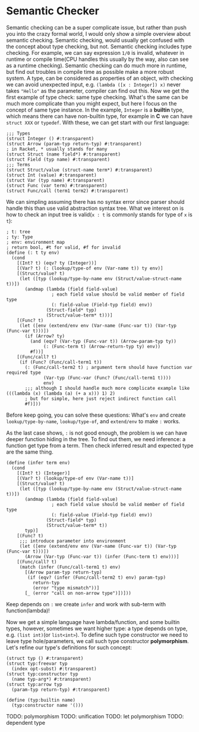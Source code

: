 # Semantic Checker

Semantic checking can be a super complicate issue, but rather than push you into the crazy formal world, I would only show a simple overview about semantic checking. Semantic checking, would usually get confused with the concept about type checking, but not. Semantic checking includes type checking. For example, we can say expression `1/0` is invalid, whatever in runtime or compile time(CPU handles this usually by the way, also can see as a runtime checking). Semantic checking can do much more in runtime, but find out troubles in compile time as possible make a more robust system. A type, can be considered as properties of an object, with checking we can avoid unexpected input, e.g. `(lambda ([x : Integer]) x)` never takes `"Hello"` as the parameter, compiler can find out this. Now we get the first example of type check: same type checking. What's the same can be much more complicate than you might expect, but here I focus on the concept of same type instance. In the example, `Integer` is a **builtin** type, which means there can have non-builtin type, for example in **C** we can have `struct XXX` or `typedef`. With these, we can get start with our first language:

```racket
;;; Types
(struct Integer () #:transparent)
(struct Arrow (param-typ return-typ) #:transparent)
; in Racket, * usually stands for many
(struct Struct (name field*) #:transparent)
(struct Field (typ name) #:transparent)
;;; Terms
(struct Struct/value (struct-name term*) #:transparent)
(struct Int (value) #:transparent)
(struct Var (typ name) #:transparent)
(struct Func (var term) #:transparent)
(struct Func/call (term1 term2) #:transparent)
```

We can simpling assuming there has no syntax error since parser should handle this than use valid abstraction syntax tree. What we interest on is how to check an input tree is valid(`x : t` is commonly stands for type of `x` is `t`):

```racket
; t: tree
; ty: Type
; env: environment map
; return bool, #t for valid, #f for invalid
(define (: t ty env)
  (cond
    [(Int? t) (eqv? ty (Integer))]
    [(Var? t) (: (lookup/type-of env (Var-name t)) ty env)]
    [(Struct/value? t)
     (let ([typ (lookup/type-by-name env (Struct/value-struct-name t))])
       (andmap (lambda (field field-value)
                 ; each field value should be valid member of field type
                 (: field-value (Field-typ field) env))
               (Struct-field* typ)
               (Struct/value-term* t)))]
    [(Func? t)
     (let ([env (extend/env env (Var-name (Func-var t)) (Var-typ (Func-var t)))])
       (if (Arrow? ty)
         (and (eqv? (Var-typ (Func-var t)) (Arrow-param-typ ty))
              (: (Func-term t) (Arrow-return-typ ty) env))
         #f))]
    [(Func/call? t)
     (if (Func? (Func/call-term1 t))
       (: (Func/call-term2 t) ; argument term should have function var required type
              (Var-typ (Func-var (Func? (Func/call-term1 t))))
              env)
       ;;; although I should handle much more complicate example like (((lambda (x) (lambda (a) (+ a x))) 1) 2)
       ; but for simple, here just reject indirect function call
       #f)]))
```

Before keep going, you can solve these questions: What's `env` and create `lookup/type-by-name`, `lookup/type-of`, and `extend/env` to make `:` works.

As the last case shows, `:` is not good enough, the problem is we can have deeper function hiding in the tree. To find out them, we need inference: a function get type from a term. Then check inferred result and expected type are the same thing.

```racket
(define (infer term env)
  (cond
    [(Int? t) (Integer)]
    [(Var? t) (lookup/type-of env (Var-name t))]
    [(Struct/value? t)
     (let ([typ (lookup/type-by-name env (Struct/value-struct-name t))])
       (andmap (lambda (field field-value)
                 ; each field value should be valid member of field type
                 (: field-value (Field-typ field) env))
               (Struct-field* typ)
               (Struct/value-term* t))
       typ)]
    [(Func? t)
     ;;; introduce parameter into environment
     (let ([env (extend/env env (Var-name (Func-var t)) (Var-typ (Func-var t)))])
       (Arrow (Var-typ (Func-var t)) (infer (Func-term t) env)))]
    [(Func/call? t)
     (match (infer (Func/call-term1 t) env)
       [(Arrow param-typ return-typ)
        (if (eqv? (infer (Func/call-term2 t) env) param-typ)
          return-typ
          (error "type mismatch"))]
       [_ (error "call on non-arrow type")])]))
```

Keep depends on `:` we create `infer` and work with sub-term with function(lambda)!

Now we get a simple language have lambda/function, and some builtin types, however, sometimes we want higher type: a type depends on type, e.g. `(list int)`(or `list<int>`). To define such type constructor we need to leave type hole/parameters, we call such type constructor **polymorphism**. Let's refine our type's definitions for such concept:

```racket
(struct typ () #:transparent)
(struct typ:freevar typ
  (index opt-subst) #:transparent)
(struct typ:constructor typ
  (name typ-arg*) #:transparent)
(struct typ:arrow typ
  (param-typ return-typ) #:transparent)

(define (typ:builtin name)
  (typ:constructor name '()))
```

TODO: polymorphism
TODO: unification
TODO: let polymorphism
TODO: dependent type
